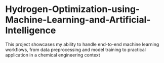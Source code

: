 # Hydrogen-Optimization-using-Machine-Learning-and-Artificial-Intelligence
This project showcases my ability to handle end-to-end machine learning workflows, from data preprocessing and model training to practical application in a chemical engineering context

